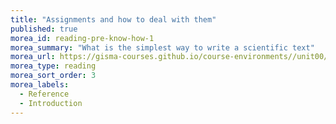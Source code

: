 ```yaml
---
title: "Assignments and how to deal with them"
published: true
morea_id: reading-pre-know-how-1
morea_summary: "What is the simplest way to write a scientific text"
morea_url: https://gisma-courses.github.io/course-environments//unit00/unit00-01_notes_on_assignments.html
morea_type: reading
morea_sort_order: 3
morea_labels:
  - Reference
  - Introduction
---
```


